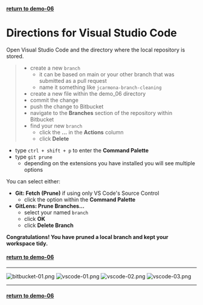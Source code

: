 #### [return to demo-06](directions-demo-06.md)
# Directions for Visual Studio Code

Open Visual Studio Code and the directory where the local repository is stored.

> - create a new `branch`
>     - it can be based on main or your other branch that was submitted as a pull request
>     - name it something like `jcarmona-branch-cleaning`
> - create a new file within the demo_06 directory
> - commit the change
> - push the change to Bitbucket
> - navigate to the **Branches** section of the repository within Bitbucket
> - find your new `branch`
>     - click the **...** in the **Actions** column
>     - click **Delete**

- type `ctrl + shift + p` to enter the **Command Palette**
- type `git prune`
    - depending on the extensions you have installed you will see multiple options

You can select either:

- **Git: Fetch (Prune)** if using only VS Code's Source Control
    - click the option within the **Command Palette**
- **GitLens: Prune Branches...**
    - select your named `branch`
    - click **OK**
    - click **Delete Branch**

**Congratulations! You have pruned a local branch and kept your workspace tidy.**

#### [return to demo-06](directions-demo-06.md)

***

![bitbucket-01.png](../assets/demo-06/bitbucket-01.png)
![vscode-01.png](../assets/demo-06/vscode-01.png)
![vscode-02.png](../assets/demo-06/vscode-02.png)
![vscode-03.png](../assets/demo-06/vscode-03.png)

***

#### [return to demo-06](directions-demo-06.md)